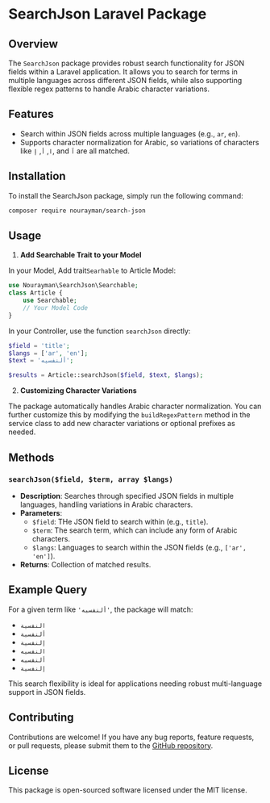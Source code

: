 # SearchJson Laravel Package

## Overview

The `SearchJson` package provides robust search functionality for JSON fields within a Laravel application. It allows you to search for terms in multiple languages across different JSON fields, while also supporting flexible regex patterns to handle Arabic character variations.

## Features

- Search within JSON fields across multiple languages (e.g., `ar`, `en`).
- Supports character normalization for Arabic, so variations of characters like `ا`, `أ`, `إ`, and `آ` are all matched.

## Installation

To install the SearchJson package, simply run the following command:

```bash
composer require nourayman/search-json
```

## Usage

1. **Add Searchable Trait to your Model**

In your Model, Add trait`Searhable` to Article Model:

```php
use Nourayman\SearchJson\Searchable;
class Article {
    use Searchable;
    // Your Model Code
}
```

In your Controller, use the function `searchJson` directly:

```php
$field = 'title';
$langs = ['ar', 'en'];
$text = 'ألنفسيه';

$results = Article::searchJson($field, $text, $langs);
```

2. **Customizing Character Variations**

The package automatically handles Arabic character normalization. You can further customize this by modifying the `buildRegexPattern` method in the service class to add new character variations or optional prefixes as needed.

## Methods

### `searchJson($field, $term, array $langs)`

- **Description**: Searches through specified JSON fields in multiple languages, handling variations in Arabic characters.
- **Parameters**:
  - `$field`: THe JSON field to search within (e.g., `title`).
  - `$term`: The search term, which can include any form of Arabic characters.
  - `$langs`: Languages to search within the JSON fields (e.g., `['ar', 'en']`).
- **Returns**: Collection of matched results.

## Example Query

For a given term like `'ألنفسيه'`, the package will match:

- `النفسية`
- `ألنفسية`
- `إلنفسية`
- `النفسيه`
- `ألنفسيه`
- `إلنفسية`

This search flexibility is ideal for applications needing robust multi-language support in JSON fields.

## Contributing

Contributions are welcome! If you have any bug reports, feature requests, or pull requests, please submit them to the [GitHub repository](https://github.com/nourayman/searchjson).

## License

This package is open-sourced software licensed under the MIT license.
